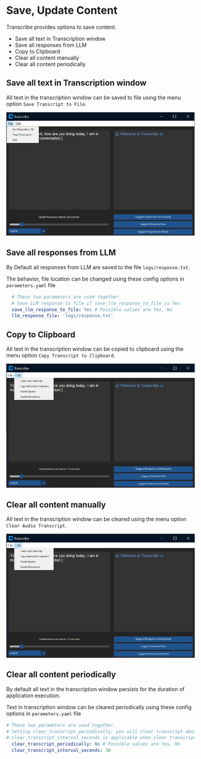# Save, Update Content #

Transcribe provides options to save content.
- Save all text in Transcription window
- Save all responses from LLM
- Copy to Clipboard
- Clear all content manually
- Clear all content periodically

## Save all text in Transcription window
All text in the transcription window can be saved to file using the menu option `Save Transcript to File`.

![Screenshot](../assets/Pause-Transcription.png)

## Save all responses from LLM
By Default all responses from LLM are saved to the file `logs/response.txt`.

The behavior, file location can be changed using these config options in `parameters.yaml` file

```yaml
  # These two parameters are used together.
  # Save LLM response to file if save_llm_response_to_file is Yes
  save_llm_response_to_file: Yes # Possible values are Yes, No
  llm_response_file: 'logs/response.txt'
```

## Copy to Clipboard
All text in the transcription window can be copied to clipboard using the menu option `Copy Transcript to Clipboard`.

![Screenshot](../assets/Speaker-Microphone-Input.png)

## Clear all content manually
All text in the transcription window can be cleared using the menu option `Clear Audio Transcript`.

![Screenshot](../assets/Speaker-Microphone-Input.png)

## Clear all content periodically
By default all text in the transcription window persists for the duration of application execution.

Text in transcription window can be cleared periodically using these config options in `parameters.yaml` file

```yaml
# These two parameters are used together.
# Setting clear_transcript_periodically: yes will clear transcript data at a regular interval
# clear_transcript_interval_seconds is applicable when clear_transcript_periodically is set to Yes
  clear_transcript_periodically: No # Possible values are Yes, No
  clear_transcript_interval_seconds: 30
```
